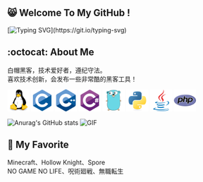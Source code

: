 ## 😸 Welcome To My GitHub !
[![Typing SVG](https://readme-typing-svg.demolab.com?font=&pause=1000&color=00FF00&background=000000&vCenter=true&random=false&width=435&lines=%E2%AC%9B%3E+No+System+Is+Safe.)](https://git.io/typing-svg)
## :octocat: About Me
白帽黑客，技术爱好者，遵纪守法。  
喜欢技术创新，会发布一些非常酷的黑客工具！  

<p>
<img src="https://github.com/devicons/devicon/blob/master/icons/linux/linux-original.svg" title="linux" alt="linux" width="50" height="50"/>
<img src="https://github.com/devicons/devicon/blob/master/icons/c/c-original.svg" title="c" alt="c" width="50" height="50"/>
<img src="https://github.com/devicons/devicon/blob/master/icons/cplusplus/cplusplus-original.svg" title="cplusplus" alt="cplusplus" width="50" height="50"/>
<img src="https://github.com/devicons/devicon/blob/master/icons/csharp/csharp-original.svg" title="csharp" alt="csharp" width="50" height="50"/>
<img src="https://github.com/devicons/devicon/blob/master/icons/go/go-original.svg" title="go" alt="go" width="50" height="50"/>
<img src="https://github.com/devicons/devicon/blob/master/icons/python/python-original.svg" title="python" alt="python" width="50" height="50"/>
<img src="https://github.com/devicons/devicon/blob/master/icons/java/java-original.svg" title="java" alt="java" width="50" height="50"/>
<img src="https://github.com/devicons/devicon/blob/master/icons/php/php-original.svg" title="php" alt="php" width="50" height="50"/>
</p>

![Anurag's GitHub stats](https://github-readme-stats.vercel.app/api?username=HackerCalico&show_icons=true&theme=transparent)
<img src="[https://media.tenor.com/dHk-LfzHrtwAAAAi/linux-computer.gif](https://raw.githubusercontent.com/HackerCalico/Blog-Resource/main/1.gif)" alt="GIF" align="linuxQ" width=280/>
## 💛 My Favorite
Minecraft、Hollow Knight、Spore  
NO GAME NO LIFE、呪術廻戦、無職転生
